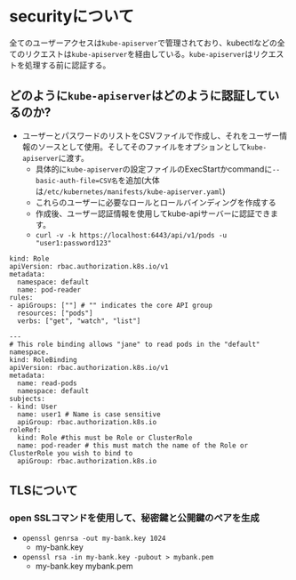 # securityについて
全てのユーザーアクセスは`kube-apiserver`で管理されており、kubectlなどの全てのリクエストは`kube-apiserver`を経由している。`kube-apiserver`はリクエストを処理する前に認証する。

## どのように`kube-apiserver`はどのように認証しているのか?
- ユーザーとパスワードのリストをCSVファイルで作成し、それをユーザー情報のソースとして使用。そしてそのファイルをオプションとして`kube-apiserver`に渡す。
  - 具体的に`kube-apiserver`の設定ファイルのExecStartかcommandに`--basic-auth-file=CSV名`を追加(大体は`/etc/kubernetes/manifests/kube-apiserver.yaml`)
  - これらのユーザーに必要なロールとロールバインディングを作成する
  - 作成後、ユーザー認証情報を使用してkube-apiサーバーに認証できます。
  - `curl -v -k https://localhost:6443/api/v1/pods -u "user1:password123"`
```
kind: Role
apiVersion: rbac.authorization.k8s.io/v1
metadata:
  namespace: default
  name: pod-reader
rules:
- apiGroups: [""] # "" indicates the core API group
  resources: ["pods"]
  verbs: ["get", "watch", "list"]

---
# This role binding allows "jane" to read pods in the "default" namespace.
kind: RoleBinding
apiVersion: rbac.authorization.k8s.io/v1
metadata:
  name: read-pods
  namespace: default
subjects:
- kind: User
  name: user1 # Name is case sensitive
  apiGroup: rbac.authorization.k8s.io
roleRef:
  kind: Role #this must be Role or ClusterRole
  name: pod-reader # this must match the name of the Role or ClusterRole you wish to bind to
  apiGroup: rbac.authorization.k8s.io
```

## TLSについて

### open SSLコマンドを使用して、秘密鍵と公開鍵のペアを生成
- `openssl genrsa -out my-bank.key 1024`
  - my-bank.key
- `openssl rsa -in my-bank.key -pubout > mybank.pem`
  - my-bank.key mybank.pem
